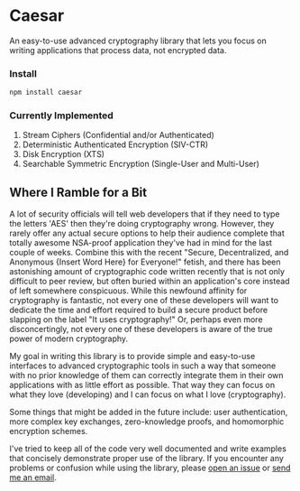 # Caesar

An easy-to-use advanced cryptography library that lets you focus on writing applications that process data, not encrypted data.

### Install
```bash
npm install caesar
```

### Currently Implemented
1. Stream Ciphers (Confidential and/or Authenticated)
2. Deterministic Authenticated Encryption (SIV-CTR)
3. Disk Encryption (XTS)
4. Searchable Symmetric Encryption (Single-User and Multi-User)

## Where I Ramble for a Bit

A lot of security officials will tell web developers that if they need to type the letters 'AES' then they're doing cryptography wrong.  However, they rarely offer any actual secure options to help their audience complete that totally awesome NSA-proof application they've had in mind for the last couple of weeks.  Combine this with the recent "Secure, Decentralized, and Anonymous {Insert Word Here} for Everyone!" fetish, and there has been astonishing amount of cryptographic code written recently that is not only difficult to peer review, but often buried within an application's core instead of left somewhere conspicuous.  While this newfound affinity for cryptography is fantastic, not every one of these developers will want to dedicate the time and effort required to build a secure product before slapping on the label "It uses cryptography!"  Or, perhaps even more disconcertingly, not every one of these developers is aware of the true power of modern cryptography.

My goal in writing this library is to provide simple and easy-to-use interfaces to advanced cryptographic tools in such a way that someone with no prior knowledge of them can correctly integrate them in their own applications with as little effort as possible.  That way they can focus on what they love (developing) and I can focus on what I love (cryptography).

Some things that might be added in the future include:  user authentication, more complex key exchanges, zero-knowledge proofs, and homomorphic encryption schemes.

I've tried to keep all of the code very well documented and write examples that concisely demonstrate proper use of the library.  If you encounter any problems or confusion while using the library, please [open an issue](https://github.com/Bren2010/caesar/issues) or [send me an email](https://github.com/Bren2010).
